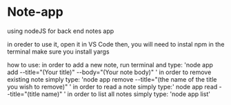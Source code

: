 # Note-app
using nodeJS for back end notes app

in oreder to use it, open it in VS Code
then, you will need to instal npm in the terminal
make sure you install yargs

how to use:
in order to add a new note, run terminal and type: 'node app add --title="(Your title)" --body="(Your note body)" '
in order to remove existing note simply type: 'node app remove --title="(the name of the title you wish to remove)" '
in order to read a note simply type:' node app read --title="(title name)" '
in order to list all notes simply type: 'node app list'

